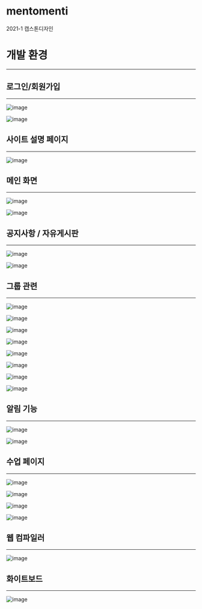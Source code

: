 # mentomenti
2021-1 캡스톤디자인

<h1> 개발 환경 </h1>

<hr>
<h2> 로그인/회원가입 </h2>
<hr>

![image](https://user-images.githubusercontent.com/76891875/123451199-77a82700-d618-11eb-8869-9964d5427bc4.png)

![image](https://user-images.githubusercontent.com/76891875/123451228-7e369e80-d618-11eb-9465-b585f7d05815.png)


<h2> 사이트 설명 페이지 </h2>
<hr>

![image](https://user-images.githubusercontent.com/76891875/123451596-9dcdc700-d618-11eb-8e95-d541350cb609.png)

<h2> 메인 화면 </h2>
<hr>

![image](https://user-images.githubusercontent.com/76891875/123451709-b807a500-d618-11eb-9e80-4b5bd2c4a143.png)

![image](https://user-images.githubusercontent.com/76891875/123451763-c3f36700-d618-11eb-85ce-535846aaa66f.png)

<h2> 공지사항 / 자유게시판 </h2>
<hr>

![image](https://user-images.githubusercontent.com/76891875/123451832-d2da1980-d618-11eb-800b-5e9725727b2d.png)

![image](https://user-images.githubusercontent.com/76891875/123451839-d4a3dd00-d618-11eb-90c5-390457ca2e43.png)

<h2> 그룹 관련 </h2>
<hr>

![image](https://user-images.githubusercontent.com/76891875/123451909-e38a8f80-d618-11eb-81d5-f9e3c69c20fa.png)

![image](https://user-images.githubusercontent.com/76891875/123451919-e5545300-d618-11eb-947f-2d502e2d80cb.png)

![image](https://user-images.githubusercontent.com/76891875/123451933-e84f4380-d618-11eb-9cf0-a840164dd749.png)

![image](https://user-images.githubusercontent.com/76891875/123451949-eab19d80-d618-11eb-84b4-4e3b7de90c7e.png)

![image](https://user-images.githubusercontent.com/76891875/123451973-ef765180-d618-11eb-9133-1e91eef5a63b.png)

![image](https://user-images.githubusercontent.com/76891875/123452142-1765b500-d619-11eb-9e62-1b2e3ce88735.png)

![image](https://user-images.githubusercontent.com/76891875/123452157-1a60a580-d619-11eb-8533-232f4363e40e.png)

![image](https://user-images.githubusercontent.com/76891875/123452162-1c2a6900-d619-11eb-8e6d-e0b3c04e1e89.png)

<h2> 알림 기능 </h2>
<hr>

![image](https://user-images.githubusercontent.com/76891875/123452172-1f255980-d619-11eb-9611-6cc14db334a6.png)

![image](https://user-images.githubusercontent.com/76891875/123452240-2ea4a280-d619-11eb-970d-cb4e6058cccc.png)

<h2> 수업 페이지 </h2>
<hr>

![image](https://user-images.githubusercontent.com/76891875/123452289-3a906480-d619-11eb-862a-4066b5c95c6b.png)

![image](https://user-images.githubusercontent.com/76891875/123452305-3f551880-d619-11eb-841a-a7ae2ab1509b.png)

![image](https://user-images.githubusercontent.com/76891875/123452335-47ad5380-d619-11eb-9fcf-2bdde189a905.png)

![image](https://user-images.githubusercontent.com/76891875/123452351-4bd97100-d619-11eb-94b6-133c4cafbd33.png)


<h2> 웹 컴파일러 </h2>
<hr>

![image](https://user-images.githubusercontent.com/76891875/123452384-53991580-d619-11eb-83c9-3d68d6e1262e.png)

<h2> 화이트보드 </h2>
<hr>

![image](https://user-images.githubusercontent.com/76891875/123452427-5dbb1400-d619-11eb-93dd-2f9db6766fb5.png)





